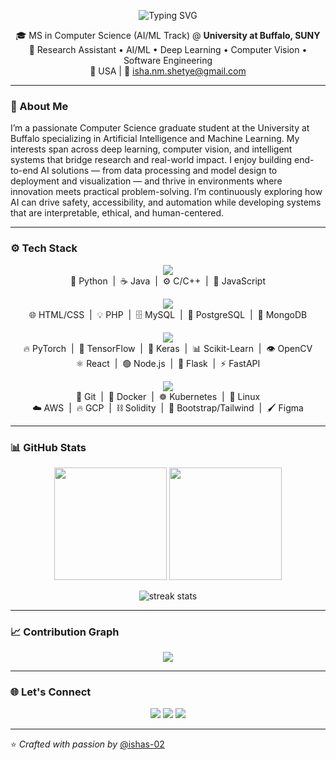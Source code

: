 <!-- Header Banner -->
<!-- Animated Typing Banner -->
<p align="center">
  <img src="https://readme-typing-svg.herokuapp.com?size=30&duration=3500&color=58A6FF&center=true&vCenter=true&width=650&lines=👋+Hi+there!+I'm+Isha+Shetye;AI%2FML+%7C+Software+%7C;MS+CS+@+University+at+Buffalo🎓;Always+learning+something+new+💻" alt="Typing SVG" />
</p>



<p align="center">
🎓 MS in Computer Science (AI/ML Track) @ <b>University at Buffalo, SUNY</b> <br>
🤖 Research Assistant • AI/ML • Deep Learning • Computer Vision • Software Engineering <br>
📍 USA | 📧 <a href="mailto:isha.nm.shetye@gmail.com">isha.nm.shetye@gmail.com</a>
</p>

---

### 🌟 About Me
I’m a passionate Computer Science graduate student at the University at Buffalo specializing in Artificial Intelligence and Machine Learning. My interests span across deep learning, computer vision, and intelligent systems that bridge research and real-world impact. I enjoy building end-to-end AI solutions — from data processing and model design to deployment and visualization — and thrive in environments where innovation meets practical problem-solving. I’m continuously exploring how AI can drive safety, accessibility, and automation while developing systems that are interpretable, ethical, and human-centered.

---

### ⚙️ Tech Stack

<p align="center">
  <!-- Programming Languages -->
  <img src="https://skillicons.dev/icons?i=python,java,c,cpp,js" /><br>
  🐍 Python &nbsp;|&nbsp; ☕ Java &nbsp;|&nbsp; ⚙️ C/C++ &nbsp;|&nbsp; 🧩 JavaScript
</p>

<p align="center">
  <!-- Web & Database -->
  <img src="https://skillicons.dev/icons?i=html,css,php,mysql,postgresql,mongodb" /><br>
  🌐 HTML/CSS &nbsp;|&nbsp; 💡 PHP &nbsp;|&nbsp; 🗄️ MySQL &nbsp;|&nbsp; 🐘 PostgreSQL &nbsp;|&nbsp; 🍃 MongoDB
</p>

<p align="center">
  <!-- Frameworks & Libraries -->
  <img src="https://skillicons.dev/icons?i=pytorch,tensorflow,keras,sklearn,opencv,react,nodejs,flask,fastapi" /><br>
  🔥 PyTorch &nbsp;|&nbsp; 🧠 TensorFlow &nbsp;|&nbsp; 🧩 Keras &nbsp;|&nbsp; 📊 Scikit-Learn &nbsp;|&nbsp; 👁️ OpenCV <br>
  ⚛️ React &nbsp;|&nbsp; 🟢 Node.js &nbsp;|&nbsp; 🧪 Flask &nbsp;|&nbsp; ⚡ FastAPI
</p>

<p align="center">
  <!-- Tools & Cloud -->
  <img src="https://skillicons.dev/icons?i=git,docker,kubernetes,linux,aws,gcp,solidity,bootstrap,tailwind,figma" /><br>
  🧭 Git &nbsp;|&nbsp; 🐳 Docker &nbsp;|&nbsp; ☸️ Kubernetes &nbsp;|&nbsp; 🐧 Linux <br>
  ☁️ AWS &nbsp;|&nbsp; 🔥 GCP &nbsp;|&nbsp; ⛓️ Solidity &nbsp;|&nbsp; 🎨 Bootstrap/Tailwind &nbsp;|&nbsp; 🖌️ Figma
</p>


---

### 📊 GitHub Stats

<p align="center">
  <img height="180em" src="https://github-readme-stats.vercel.app/api?username=ishas-02&show_icons=true&theme=radical&hide_border=true" />
  <img height="180em" src="https://github-readme-stats.vercel.app/api/top-langs/?username=ishas-02&layout=compact&theme=radical&hide_border=true" />
</p>

<p align="center">
  <img src="https://github-readme-streak-stats.herokuapp.com/?user=ishas-02&theme=radical&hide_border=true" alt="streak stats" />
</p>

---

### 📈 Contribution Graph
<p align="center">
  <img src="https://github-readme-activity-graph.vercel.app/graph?username=ishas-02&theme=react-dark&hide_border=true&area=true" />
</p>

---

### 🌐 Let's Connect
<p align="center">
  <a href="https://www.linkedin.com/in/isha-shetye"><img src="https://img.shields.io/badge/LinkedIn-0A66C2?style=for-the-badge&logo=linkedin&logoColor=white"/></a>
  <a href="https://github.com/ishas-02"><img src="https://img.shields.io/badge/GitHub-171515?style=for-the-badge&logo=github&logoColor=white"/></a>
  <a href="mailto:isha.nm.shetye@gmail.com"><img src="https://img.shields.io/badge/Email-D14836?style=for-the-badge&logo=gmail&logoColor=white"/></a>
</p>

---

⭐️ *Crafted with passion by* [@ishas-02](https://github.com/ishas-02)
